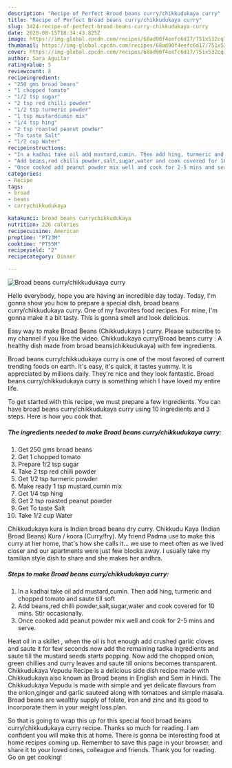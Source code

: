 ```yaml
---
description: "Recipe of Perfect Broad beans curry/chikkudukaya curry"
title: "Recipe of Perfect Broad beans curry/chikkudukaya curry"
slug: 3424-recipe-of-perfect-broad-beans-curry-chikkudukaya-curry
date: 2020-08-15T18:34:43.825Z
image: https://img-global.cpcdn.com/recipes/68ad90f4eefc6d17/751x532cq70/broad-beans-currychikkudukaya-curry-recipe-main-photo.jpg
thumbnail: https://img-global.cpcdn.com/recipes/68ad90f4eefc6d17/751x532cq70/broad-beans-currychikkudukaya-curry-recipe-main-photo.jpg
cover: https://img-global.cpcdn.com/recipes/68ad90f4eefc6d17/751x532cq70/broad-beans-currychikkudukaya-curry-recipe-main-photo.jpg
author: Sara Aguilar
ratingvalue: 5
reviewcount: 8
recipeingredient:
- "250 gms broad beans"
- "1 chopped tomato"
- "1/2 tsp sugar"
- "2 tsp red chilli powder"
- "1/2 tsp turmeric powder"
- "1 tsp mustardcumin mix"
- "1/4 tsp hing"
- "2 tsp roasted peanut powder"
- "To taste Salt"
- "1/2 cup Water"
recipeinstructions:
- "In a kadhai take oil add mustard,cumin. Then add hing, turmeric and chopped tomato and saute till soft"
- "Add beans,red chilli powder,salt,sugar,water and cook covered for 10 mins. Stir occasionally."
- "Once cooked add peanut powder mix well and cook for 2-5 mins and serve."
categories:
- Recipe
tags:
- broad
- beans
- currychikkudukaya

katakunci: broad beans currychikkudukaya 
nutrition: 226 calories
recipecuisine: American
preptime: "PT23M"
cooktime: "PT55M"
recipeyield: "2"
recipecategory: Dinner

---
```



![Broad beans curry/chikkudukaya curry](https://img-global.cpcdn.com/recipes/68ad90f4eefc6d17/751x532cq70/broad-beans-currychikkudukaya-curry-recipe-main-photo.jpg)

Hello everybody, hope you are having an incredible day today. Today, I'm gonna show you how to prepare a special dish, broad beans curry/chikkudukaya curry. One of my favorites food recipes. For mine, I'm gonna make it a bit tasty. This is gonna smell and look delicious.

Easy way to make Broad Beans (Chikkudukaya ) curry. Please subscribe to my channel if you like the video. Chikkudukaya curry/Broad beans curry : A healthy dish made from broad beans(chikkudukaya) with few ingredients.

Broad beans curry/chikkudukaya curry is one of the most favored of current trending foods on earth. It's easy, it's quick, it tastes yummy. It is appreciated by millions daily. They're nice and they look fantastic. Broad beans curry/chikkudukaya curry is something which I have loved my entire life.


To get started with this recipe, we must prepare a few ingredients. You can have broad beans curry/chikkudukaya curry using 10 ingredients and 3 steps. Here is how you cook that.

<!--inarticleads1-->

##### The ingredients needed to make Broad beans curry/chikkudukaya curry:

1. Get 250 gms broad beans
1. Get 1 chopped tomato
1. Prepare 1/2 tsp sugar
1. Take 2 tsp red chilli powder
1. Get 1/2 tsp turmeric powder
1. Make ready 1 tsp mustard,cumin mix
1. Get 1/4 tsp hing
1. Get 2 tsp roasted peanut powder
1. Get To taste Salt
1. Take 1/2 cup Water


Chikkudukaya kura is Indian broad beans dry curry. Chikkudu Kaya (Indian Broad Beans) Kura / koora (Curry/fry). My friend Padma use to make this curry at her home, that&#39;s how she calls it… we use to meet often as we lived closer and our apartments were just few blocks away. I usually take my tamilian style dish to share and she makes her andhra. 

<!--inarticleads2-->

##### Steps to make Broad beans curry/chikkudukaya curry:

1. In a kadhai take oil add mustard,cumin. Then add hing, turmeric and chopped tomato and saute till soft
1. Add beans,red chilli powder,salt,sugar,water and cook covered for 10 mins. Stir occasionally.
1. Once cooked add peanut powder mix well and cook for 2-5 mins and serve.


Heat oil in a skillet , when the oil is hot enough add crushed garlic cloves and saute it for few seconds.now add the remaining tadka ingredients and saute till the mustard seeds starts popping. Now add the chopped onion, green chillies and curry leaves and saute till onions becomes transparent. Chikkudukaya Vepudu Recipe is a delicious side dish recipe made with Chikkudukaya also known as Broad beans in English and Sem in Hindi. The Chikkudukaya Vepudu is made with simple and yet delicate flavours from the onion,ginger and garlic sauteed along with tomatoes and simple masala. Broad beans are wealthy supply of folate, iron and zinc and its good to incorporate them in your weight loss plan. 

So that is going to wrap this up for this special food broad beans curry/chikkudukaya curry recipe. Thanks so much for reading. I am confident you will make this at home. There is gonna be interesting food at home recipes coming up. Remember to save this page in your browser, and share it to your loved ones, colleague and friends. Thank you for reading. Go on get cooking!

